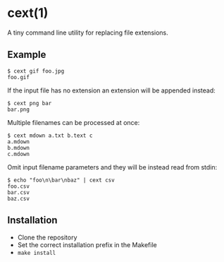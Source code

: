 # cext(1)

A tiny command line utility for replacing file extensions.

## Example

	$ cext gif foo.jpg
	foo.gif

If the input file has no extension an extension will be appended instead:

	$ cext png bar
	bar.png

Multiple filenames can be processed at once:

	$ cext mdown a.txt b.text c
	a.mdown
	b.mdown
	c.mdown

Omit input filename parameters and they will be instead read from stdin:

	$ echo "foo\n\bar\nbaz" | cext csv
	foo.csv
	bar.csv
	baz.csv

## Installation

  * Clone the repository
  * Set the correct installation prefix in the Makefile
  * `make install`